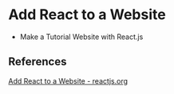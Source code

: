 # Add React to a Website

- Make a Tutorial Website with React.js

## References

[Add React to a Website - reactjs.org](https://reactjs.org/docs/add-react-to-a-website.html#step-3-create-a-react-component)
